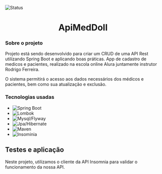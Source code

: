 <a name="readme-top"></a>

![Status][status-shield]

<h1 align="center"> ApiMedDoll </h1>

### Sobre o projeto

Projeto está sendo desenvolvido para criar um CRUD de uma API Rest utilizando Spring Boot e aplicando boas práticas.
App de cadastro de medicos e pacientes, realizado na escola online Alura juntamente instrutor Rodrigo Ferreira.

O sistema permitirá o acesso aos dados necessários dos médicos e pacientes, bem como sua atualização e exclusão. 

### Tecnologias usadas

* ![Spring Boot][spring-boot-shield]
* ![Lombok][lombok-shield]
* ![Mysql/Flyway][mysql-flyway-shield]
* ![Jpa/Hibernate][Jpa-hibernate-shield]
* ![Maven][Maven-shield]
* ![Insominia][Insominia-shield]


## Testes e aplicação

Neste projeto, utilizamos o cliente da API Insomnia para validar o funcionamento da nossa API.

##

<!-- MARKDOWN LINKS & IMAGES-->
[status-shield]: https://img.shields.io/badge/status-em_desenvolvimento-green?style=flat
[Spring-boot-shield]: https://img.shields.io/badge/Spring_Boot-black?style=for-the-badge&logo=springboot
[Lombok-shield]: https://img.shields.io/badge/Lombok-red?style=for-the-badge
[Mysql-flyway-shield]: https://img.shields.io/badge/MySql-Flyway-%23CC0200?style=for-the-badge
[Jpa-hibernate-shield]: https://img.shields.io/badge/JPA-Hibernate-green?style=for-the-badge
[Maven-shield]: https://img.shields.io/badge/Maven-%23C71A36?style=for-the-badge&logo=apachemaven
[Insominia-shield]: https://img.shields.io/badge/Insominia-%234000BF?style=for-the-badge&logo=insomnia
